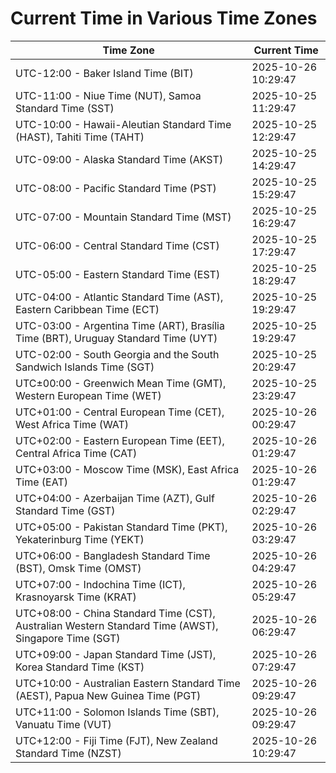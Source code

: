 # Current Time in Various Time Zones

| Time Zone | Current Time |
|-----------|--------------|
| UTC-12:00 - Baker Island Time (BIT) | 2025-10-26 10:29:47 |
| UTC-11:00 - Niue Time (NUT), Samoa Standard Time (SST) | 2025-10-25 11:29:47 |
| UTC-10:00 - Hawaii-Aleutian Standard Time (HAST), Tahiti Time (TAHT) | 2025-10-25 12:29:47 |
| UTC-09:00 - Alaska Standard Time (AKST) | 2025-10-25 14:29:47 |
| UTC-08:00 - Pacific Standard Time (PST) | 2025-10-25 15:29:47 |
| UTC-07:00 - Mountain Standard Time (MST) | 2025-10-25 16:29:47 |
| UTC-06:00 - Central Standard Time (CST) | 2025-10-25 17:29:47 |
| UTC-05:00 - Eastern Standard Time (EST) | 2025-10-25 18:29:47 |
| UTC-04:00 - Atlantic Standard Time (AST), Eastern Caribbean Time (ECT) | 2025-10-25 19:29:47 |
| UTC-03:00 - Argentina Time (ART), Brasília Time (BRT), Uruguay Standard Time (UYT) | 2025-10-25 19:29:47 |
| UTC-02:00 - South Georgia and the South Sandwich Islands Time (SGT) | 2025-10-25 20:29:47 |
| UTC±00:00 - Greenwich Mean Time (GMT), Western European Time (WET) | 2025-10-25 23:29:47 |
| UTC+01:00 - Central European Time (CET), West Africa Time (WAT) | 2025-10-26 00:29:47 |
| UTC+02:00 - Eastern European Time (EET), Central Africa Time (CAT) | 2025-10-26 01:29:47 |
| UTC+03:00 - Moscow Time (MSK), East Africa Time (EAT) | 2025-10-26 01:29:47 |
| UTC+04:00 - Azerbaijan Time (AZT), Gulf Standard Time (GST) | 2025-10-26 02:29:47 |
| UTC+05:00 - Pakistan Standard Time (PKT), Yekaterinburg Time (YEKT) | 2025-10-26 03:29:47 |
| UTC+06:00 - Bangladesh Standard Time (BST), Omsk Time (OMST) | 2025-10-26 04:29:47 |
| UTC+07:00 - Indochina Time (ICT), Krasnoyarsk Time (KRAT) | 2025-10-26 05:29:47 |
| UTC+08:00 - China Standard Time (CST), Australian Western Standard Time (AWST), Singapore Time (SGT) | 2025-10-26 06:29:47 |
| UTC+09:00 - Japan Standard Time (JST), Korea Standard Time (KST) | 2025-10-26 07:29:47 |
| UTC+10:00 - Australian Eastern Standard Time (AEST), Papua New Guinea Time (PGT) | 2025-10-26 09:29:47 |
| UTC+11:00 - Solomon Islands Time (SBT), Vanuatu Time (VUT) | 2025-10-26 09:29:47 |
| UTC+12:00 - Fiji Time (FJT), New Zealand Standard Time (NZST) | 2025-10-26 10:29:47 |
